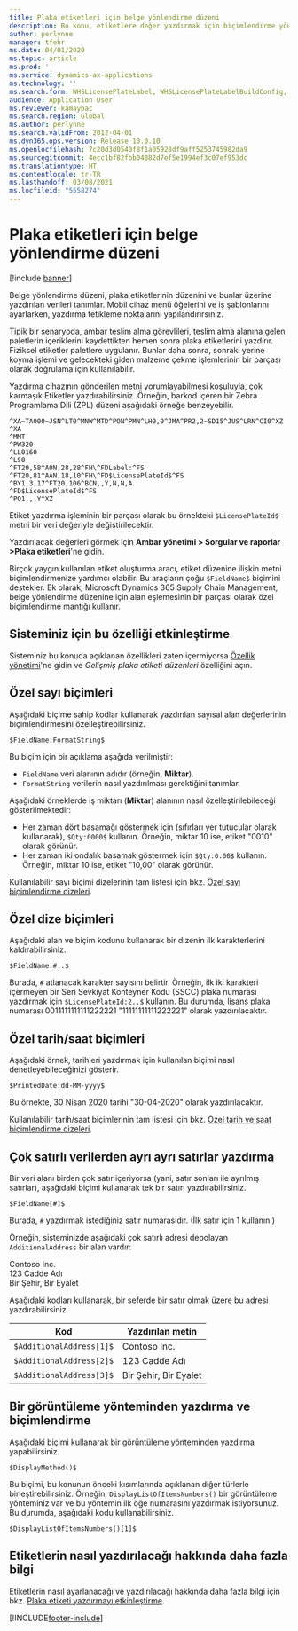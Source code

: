 ```yaml
---
title: Plaka etiketleri için belge yönlendirme düzeni
description: Bu konu, etiketlere değer yazdırmak için biçimlendirme yöntemlerinin nasıl kullanılacağını açıklar.
author: perlynne
manager: tfehr
ms.date: 04/01/2020
ms.topic: article
ms.prod: ''
ms.service: dynamics-ax-applications
ms.technology: ''
ms.search.form: WHSLicensePlateLabel, WHSLicensePlateLabelBuildConfig, WHSLicensePlateLabel, WHSDocumentRoutingLayout
audience: Application User
ms.reviewer: kamaybac
ms.search.region: Global
ms.author: perlynne
ms.search.validFrom: 2012-04-01
ms.dyn365.ops.version: Release 10.0.10
ms.openlocfilehash: 7c20d3d0540f8f1a05928df9aff5253745982da9
ms.sourcegitcommit: 4ecc1bf82fbb04882d7ef5e1994ef3c07ef953dc
ms.translationtype: HT
ms.contentlocale: tr-TR
ms.lasthandoff: 03/08/2021
ms.locfileid: "5558274"
---
```

# <a name="document-routing-layout-for-license-plate-labels"></a>Plaka etiketleri için belge yönlendirme düzeni

[!include [banner](../includes/banner.md)]


Belge yönlendirme düzeni, plaka etiketlerinin düzenini ve bunlar üzerine yazdırılan verileri tanımlar. Mobil cihaz menü öğelerini ve iş şablonlarını ayarlarken, yazdırma tetikleme noktalarını yapılandırırsınız.

Tipik bir senaryoda, ambar teslim alma görevlileri, teslim alma alanına gelen paletlerin içeriklerini kaydettikten hemen sonra plaka etiketlerini yazdırır. Fiziksel etiketler paletlere uygulanır. Bunlar daha sonra, sonraki yerine koyma işlemi ve gelecekteki giden malzeme çekme işlemlerinin bir parçası olarak doğrulama için kullanılabilir.

Yazdırma cihazının gönderilen metni yorumlayabilmesi koşuluyla, çok karmaşık Etiketler yazdırabilirsiniz. Örneğin, barkod içeren bir Zebra Programlama Dili (ZPL) düzeni aşağıdaki örneğe benzeyebilir.

```dos
^XA~TA000~JSN^LT0^MNW^MTD^PON^PMN^LH0,0^JMA^PR2,2~SD15^JUS^LRN^CI0^XZ
^XA
^MMT
^PW320
^LL0160
^LS0
^FT20,58^A0N,28,28^FH\^FDLabel:^FS
^FT20,81^AAN,18,10^FH\^FD$LicensePlateId$^FS
^BY1,3,17^FT20,106^BCN,,Y,N,N,A
^FD$LicensePlateId$^FS
^PQ1,,,Y^XZ
```

Etiket yazdırma işleminin bir parçası olarak bu örnekteki `$LicensePlateId$` metni bir veri değeriyle değiştirilecektir.

Yazdırılacak değerleri görmek için **Ambar yönetimi \> Sorgular ve raporlar \>Plaka etiketleri**'ne gidin.

Birçok yaygın kullanılan etiket oluşturma aracı, etiket düzenine ilişkin metni biçimlendirmenize yardımcı olabilir. Bu araçların çoğu `$FieldName$` biçimini destekler. Ek olarak, Microsoft Dynamics 365 Supply Chain Management, belge yönlendirme düzenine için alan eşlemesinin bir parçası olarak özel biçimlendirme mantığı kullanır.

## <a name="turn-on-this-feature-for-your-system"></a>Sisteminiz için bu özelliği etkinleştirme

Sisteminiz bu konuda açıklanan özellikleri zaten içermiyorsa [Özellik yönetimi](../../fin-ops-core/fin-ops/get-started/feature-management/feature-management-overview.md)'ne gidin ve *Gelişmiş plaka etiketi düzenleri* özelliğini açın.

## <a name="custom-number-formats"></a>Özel sayı biçimleri

Aşağıdaki biçime sahip kodlar kullanarak yazdırılan sayısal alan değerlerinin biçimlendirmesini özelleştirebilirsiniz.

```dos
$FieldName:FormatString$
```

Bu biçim için bir açıklama aşağıda verilmiştir:

- `FieldName` veri alanının adıdır (örneğin, **Miktar**).
- `FormatString` verilerin nasıl yazdırılması gerektiğini tanımlar.

Aşağıdaki örneklerde iş miktarı (**Miktar**) alanının nasıl özelleştirilebileceği gösterilmektedir:

- Her zaman dört basamağı göstermek için (sıfırları yer tutucular olarak kullanarak), `$Qty:0000$` kullanın. Örneğin, miktar 10 ise, etiket "0010" olarak görünür.
- Her zaman iki ondalık basamak göstermek için `$Qty:0.00$` kullanın. Örneğin, miktar 10 ise, etiket "10,00" olarak görünür.

Kullanılabilir sayı biçimi dizelerinin tam listesi için bkz. [Özel sayı biçimlendirme dizeleri](https://docs.microsoft.com/dotnet/standard/base-types/custom-numeric-format-strings).

## <a name="custom-string-formats"></a>Özel dize biçimleri

Aşağıdaki alan ve biçim kodunu kullanarak bir dizenin ilk karakterlerini kaldırabilirsiniz.

```dos
$FieldName:#..$
```

Burada, `#` atlanacak karakter sayısını belirtir. Örneğin, ilk iki karakteri içermeyen bir Seri Sevkiyat Konteyner Kodu (SSCC) plaka numarası yazdırmak için `$LicensePlateId:2..$` kullanın. Bu durumda, lisans plaka numarası 0011111111111222221 "11111111111222221" olarak yazdırılacaktır.

## <a name="custom-datetime-formats"></a>Özel tarih/saat biçimleri

Aşağıdaki örnek, tarihleri yazdırmak için kullanılan biçimi nasıl denetleyebileceğinizi gösterir.

```dos
$PrintedDate:dd-MM-yyyy$
```

Bu örnekte, 30 Nisan 2020 tarihi "30-04-2020" olarak yazdırılacaktır.

Kullanılabilir tarih/saat biçimlerinin tam listesi için bkz. [Özel tarih ve saat biçimlendirme dizeleri](https://docs.microsoft.com/dotnet/standard/base-types/custom-date-and-time-format-strings).

## <a name="print-individual-lines-from-multiline-data"></a>Çok satırlı verilerden ayrı ayrı satırlar yazdırma

Bir veri alanı birden çok satır içeriyorsa (yani, satır sonları ile ayrılmış satırlar), aşağıdaki biçimi kullanarak tek bir satırı yazdırabilirsiniz.

```dos
$FieldName[#]$
```

Burada, `#` yazdırmak istediğiniz satır numarasıdır. (İlk satır için 1 kullanın.)

Örneğin, sisteminizde aşağıdaki çok satırlı adresi depolayan `AdditionalAddress` bir alan vardır:

Contoso Inc.  
123 Cadde Adı  
Bir Şehir, Bir Eyalet

Aşağıdaki kodları kullanarak, bir seferde bir satır olmak üzere bu adresi yazdırabilirsiniz.

| Kod | Yazdırılan metin |
|---|---|
| `$AdditionalAddress[1]$` | Contoso Inc. |
| `$AdditionalAddress[2]$` | 123 Cadde Adı |
| `$AdditionalAddress[3]$` | Bir Şehir, Bir Eyalet |

## <a name="print-and-format-from-a-display-method"></a>Bir görüntüleme yönteminden yazdırma ve biçimlendirme

Aşağıdaki biçimi kullanarak bir görüntüleme yönteminden yazdırma yapabilirsiniz.

```dos
$DisplayMethod()$
```

Bu biçimi, bu konunun önceki kısımlarında açıklanan diğer türlerle birleştirebilirsiniz. Örneğin, `DisplayListOfItemsNumbers()` bir görüntüleme yönteminiz var ve bu yöntemin ilk öğe numarasını yazdırmak istiyorsunuz. Bu durumda, aşağıdaki kodu kullanabilirsiniz.

```dos
$DisplayListOfItemsNumbers()[1]$
```

## <a name="more-information-about-how-to-print-labels"></a>Etiketlerin nasıl yazdırılacağı hakkında daha fazla bilgi

Etiketlerin nasıl ayarlanacağı ve yazdırılacağı hakkında daha fazla bilgi için bkz. [Plaka etiketi yazdırmayı etkinleştirme](tasks/license-plate-label-printing.md).


[!INCLUDE[footer-include](../../includes/footer-banner.md)]